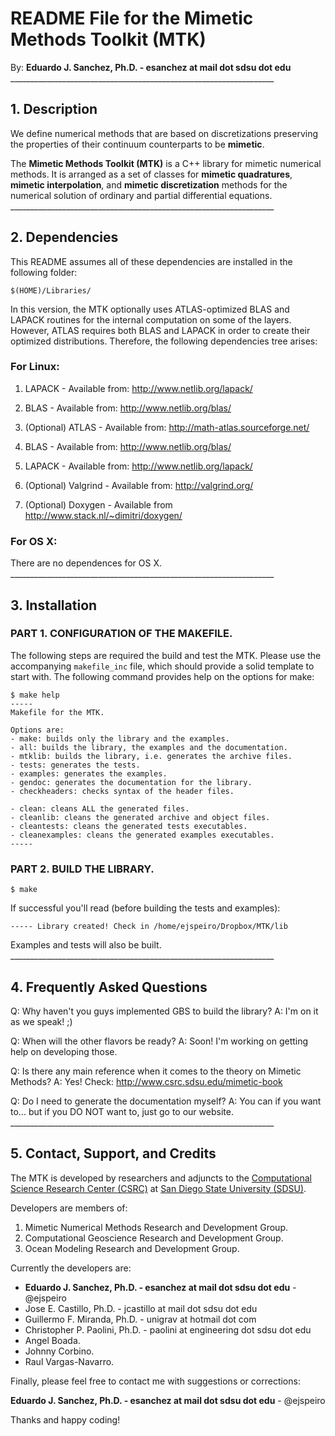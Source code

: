 # README File for the Mimetic Methods Toolkit (MTK)

By: **Eduardo J. Sanchez, Ph.D. - esanchez at mail dot sdsu dot edu**
    __________________________________________________________________

## 1. Description

We define numerical methods that are based on discretizations preserving the
properties of their continuum counterparts to be **mimetic**.

The **Mimetic Methods Toolkit (MTK)** is a C++ library for mimetic numerical
methods. It is arranged as a set of classes for **mimetic quadratures**,
**mimetic interpolation**, and **mimetic discretization** methods for the
numerical solution of ordinary and partial differential equations.
    __________________________________________________________________

## 2. Dependencies

This README assumes all of these dependencies are installed in the following
folder:

```
$(HOME)/Libraries/
```

In this version, the MTK optionally uses ATLAS-optimized BLAS and LAPACK
routines for the internal computation on some of the layers. However, ATLAS
requires both BLAS and LAPACK in order to create their optimized distributions.
Therefore, the following dependencies tree arises:

### For Linux:

1. LAPACK - Available from: http://www.netlib.org/lapack/
  1. BLAS - Available from: http://www.netlib.org/blas/

2. (Optional) ATLAS - Available from: http://math-atlas.sourceforge.net/
  1. BLAS - Available from: http://www.netlib.org/blas/
  2. LAPACK - Available from: http://www.netlib.org/lapack/

3. (Optional) Valgrind - Available from: http://valgrind.org/

4. (Optional) Doxygen - Available from http://www.stack.nl/~dimitri/doxygen/

### For OS X:

There are no dependences for OS X.
    __________________________________________________________________

## 3. Installation

### PART 1. CONFIGURATION OF THE MAKEFILE.

The following steps are required the build and test the MTK. Please use the
accompanying `makefile_inc` file, which should provide a solid template to
start with. The following command provides help on the options for make:

```
$ make help
-----
Makefile for the MTK.

Options are:
- make: builds only the library and the examples.
- all: builds the library, the examples and the documentation.
- mtklib: builds the library, i.e. generates the archive files.
- tests: generates the tests.
- examples: generates the examples.
- gendoc: generates the documentation for the library.
- checkheaders: checks syntax of the header files.

- clean: cleans ALL the generated files.
- cleanlib: cleans the generated archive and object files.
- cleantests: cleans the generated tests executables.
- cleanexamples: cleans the generated examples executables.
-----
```

### PART 2. BUILD THE LIBRARY.

```
$ make
```

If successful you'll read (before building the tests and examples):

```
----- Library created! Check in /home/ejspeiro/Dropbox/MTK/lib
```

Examples and tests will also be built.
    __________________________________________________________________

## 4. Frequently Asked Questions

Q: Why haven't you guys implemented GBS to build the library?
A: I'm on it as we speak! ;)

Q: When will the other flavors be ready?
A: Soon! I'm working on getting help on developing those.

Q: Is there any main reference when it comes to the theory on Mimetic Methods?
A: Yes! Check: http://www.csrc.sdsu.edu/mimetic-book

Q: Do I need to generate the documentation myself?
A: You can if you want to... but if you DO NOT want to, just go to our website.
    __________________________________________________________________

## 5. Contact, Support, and Credits

The MTK is developed by researchers and adjuncts to the
[Computational Science Research Center (CSRC)](http://www.csrc.sdsu.edu/)
at [San Diego State University (SDSU)](http://www.sdsu.edu/).

Developers are members of:

1. Mimetic Numerical Methods Research and Development Group.
2. Computational Geoscience Research and Development Group.
3. Ocean Modeling Research and Development Group.

Currently the developers are:

- **Eduardo J. Sanchez, Ph.D. - esanchez at mail dot sdsu dot edu** - @ejspeiro
- Jose E. Castillo, Ph.D. - jcastillo at mail dot sdsu dot edu
- Guillermo F. Miranda, Ph.D. - unigrav at hotmail dot com
- Christopher P. Paolini, Ph.D. - paolini at engineering dot sdsu dot edu
- Angel Boada.
- Johnny Corbino.
- Raul Vargas-Navarro.

Finally, please feel free to contact me with suggestions or corrections:

**Eduardo J. Sanchez, Ph.D. - esanchez at mail dot sdsu dot edu** - @ejspeiro

Thanks and happy coding!
